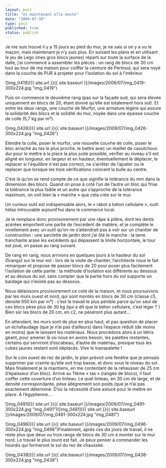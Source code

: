 ```yaml
---
layout: post
title: "et maintenant elle monte"
date: "2009-07-30"
type: post
published: true
status: publish
---
```


Je me suis trouvé il y a 15 jours au pied du mur, je ne sais si on y a vu le maçon, mais maintenant je n’y suis plus. En suivant les plans et en utilisant le jeu de Lego (mes gros blocs jaunes) réparti sur toute la surface de la dalle, j’ai commencé a assembler les pièces : un rang de blocs de 30 cm tout au tour de ma maison pour coiffer la ceinture de Perinsul, qui sera noyé dans la couche de PUR à projeter pour l’isolation du sol à l’intérieur.

![img_0419]({{ site.url }}{{ site.baseurl }}/images/2009/07/img_0419-300x224.jpg "img_0419")

Puis on commence le deuxième rang (pas sur la façade sud, qui sera élevée uniquement en blocs de 20, étant donné qu’elle est totalement hors sol). Et entre les deux rangs, une couche de Murfor, une armature légère qui assure la solidarité des blocs et la solidité du mur, noyée dans une épaisse couche de colle (5,7 kg par m²).

![img_0426]({{ site.url }}{{ site.baseurl }}/images/2009/07/img_0426-300x224.jpg "img_0426")

Etendre la colle, poser le murfor, une nouvelle couvhe de colle, poser le bloc arraché au tas le plus proche, le battre avec un maillet de caoutchouc dur pour le mettre à la place la plus juste possible, vérifier au niveau s’il est aligné en longueur, en largeur et en hauteur, éventuellement le déplacer, le replacer si l'équilibre n'est pas correct, ne s’arrêter de l’ajuster ou le replacer que lorsque les trois vérifications coincent la bulle au centre.

C’est là qu’on se rend compte de ce que signifie la tolérance du mm dans la dimension des blocs. Quand on pose à coté l’un de l’autre un bloc qui frise la tolérance la plus faible et un autre qui s’approche de la tolérance maximum, on voit bien la « marche » que cela crée sur le mur.

Un curieux outil est indispensable alors, le « rabot a béton cellulaire », outil hélas introuvable aujourd’hui dans le commerce local.

Je le remplace donc provisoirement par une râpe à plâtre, dont les dents acérées emportent une partie de l’excédent de matière, et je complète le nivellement avec un outil qu’on ne s’attendrait pas à voir sur un chantier de construction : une sarclette de jardin dont j’ai ôté le manche : la lame tranchante arase les excédents qui dépassent la limite horizontale, le tour est joué, on passe au rang suivant.

De rang en rang, nous arrivons en quelques jours à la hauteur du sol (5rangs) sur le mur est : lors de la visite de chantier, l’architecte nous le fait remarquer et propose de passer blocs de 20 pour poser plus facilement l’isolation de cette partie : la méthode d’isolation est différente au dessous et au dessus du sol, sans compter que la partie hors du sol supporte un bardage qui n’existe pas au dessous.

Nous délaissons provisoirement ce coté de la maison, et nous poursuivons par les murs ouest et nord, qui sont montés en blocs de 30 cm (classe c5, densité 650 km par m³) : c’est le travail le plus pénible parce qu’un seul de ces blocs pèse plus de 30 kg (qui a dit que le béton cellulaire, c’est léger ? ) Bien sûr les blocs de 20 cm, en c2, ne pèseront plus autant…

En attendant, les murs sont de plus en plus haut, et pas question de placer un échafaudage (que je n’ai pas d’ailleurs) dans l’espace réduit (de moins en moins) que le laissent les matériaux. Nous procédons alors à un tétris géant, pour amener là où nous en avons besoin, les palettes restantes, certains qui serviront d’escabeau, d’autre de matériau, presque tous les cubes jaunes restant sont déplacés. Vive le transpalette !

Sur le coin ouest de rez de jardin, le plan prévoit une fenêtre que je pensais supprimer par crainte qu’elle soit trop basse, et donc sous le niveau du sol. Mais finalement je la maintiens, en me contentant de la rehausser de 25 cm (l’épaisseur d’un bloc). Arrivé au 11ème « tas » (rangée de blocs), il faut coiffer cette ouverture d’un linteau. Le quel linteau, en 30 cm de large, et de densité correspondante, pèse allègrement son poids (que je n’ai pas exactement déterminé. D’où la nécessité d’une astuce pour le mettre en place. À l’égyptienne…

![img_0491]({{ site.url }}{{ site.baseurl }}/images/2009/07/img_0491-300x224.jpg "img_0491")![img_0481]({{ site.url }}{{ site.baseurl }}/images/2009/07/img_0481-300x224.jpg "img_0481")

![img_0496]({{ site.url }}{{ site.baseurl }}/images/2009/07/img_0496-300x224.jpg "img_0496")Finalement, après ces dix jours de travail, il ne reste plus que deux ou trois rangs de blocs de 30 cm à monter sur le mur nord. Le travail le plus lourd est fait. Je peux penser à commander les hourdis qui formeront le sol du rez de chaussée.

![img_0438]({{ site.url }}{{ site.baseurl }}/images/2009/07/img_0438-300x224.jpg "img_0438")
